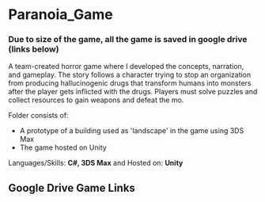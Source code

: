 # Paranoia_Game

### Due to size of the game, all the game is saved in google drive (links below)

A team-created horror game where I developed the concepts, narration, and gameplay. The story follows a character trying to stop an organization from producing hallucinogenic drugs that transform humans into monsters after the player gets inflicted with the drugs. Players must solve puzzles and collect resources to gain weapons and defeat the mo. 

Folder consists of:
- A prototype of a building used as 'landscape' in the game using 3DS Max
- The game hosted on Unity 

Languages/Skills: __C#, 3DS Max__ and Hosted on: __Unity__

## Google Drive Game Links
